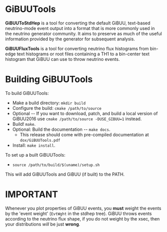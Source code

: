 # GiBUUTools

  **GiBUUToStdHep** is a tool for converting the default GiBUU, text-based
  neutrino-mode event output into a format that is more commonly used in the
  neutrino generator community. It aims to preserve as much of the useful
  information provided by the generator for subsequent analysis.

  **GiBUUFluxTools** is a tool for converting neutrino flux histograms from
  bin-edge text histograms or root files containing a TH1 to a bin-center
  text histogram that GiBUU can use to throw neutrino events.

# Building GiBUUTools

  To build GiBUUTools:

  - Make a build directory: `mkdir build`
  - Configure the build: `cmake /path/to/source`
  - Optional -- If you want to download, patch, and build a local version of
  GiBUU2016 use `cmake /path/to/source -DUSE_GIBUU=1` instead.
  - Build! `make`.
  - Optional: Build the documentation -- `make docs`.
    - This release should come with pre-compiled documentation at
    `dox/GiBUUTools.pdf`
  - Install: `make install`.

  To set up a built GiBUUTools:

  - `source /path/to/build/$(uname)/setup.sh`

  This will add GiBUUTools and GiBUU (if built) to the PATH.

# IMPORTANT

  Whenever you plot properties of GiBUU events, you **must** weight the events
  by the 'event weight' (`EvtWght` in the stdhep tree). GiBUU throws events
  according to the neutrino flux shape, if you do not weight by the xsec, then
  your distributions *will* be just **wrong**.
